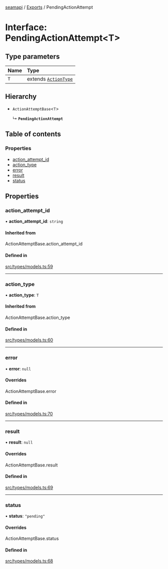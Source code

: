 [seamapi](../README.md) / [Exports](../modules.md) / PendingActionAttempt

# Interface: PendingActionAttempt<T\>

## Type parameters

| Name | Type |
| :------ | :------ |
| `T` | extends [`ActionType`](../modules.md#actiontype) |

## Hierarchy

- `ActionAttemptBase`<`T`\>

  ↳ **`PendingActionAttempt`**

## Table of contents

### Properties

- [action\_attempt\_id](PendingActionAttempt.md#action_attempt_id)
- [action\_type](PendingActionAttempt.md#action_type)
- [error](PendingActionAttempt.md#error)
- [result](PendingActionAttempt.md#result)
- [status](PendingActionAttempt.md#status)

## Properties

### action\_attempt\_id

• **action\_attempt\_id**: `string`

#### Inherited from

ActionAttemptBase.action\_attempt\_id

#### Defined in

[src/types/models.ts:59](https://github.com/hello-seam/seamapi-javascript/blob/main/src/types/models.ts#L59)

___

### action\_type

• **action\_type**: `T`

#### Inherited from

ActionAttemptBase.action\_type

#### Defined in

[src/types/models.ts:60](https://github.com/hello-seam/seamapi-javascript/blob/main/src/types/models.ts#L60)

___

### error

• **error**: ``null``

#### Overrides

ActionAttemptBase.error

#### Defined in

[src/types/models.ts:70](https://github.com/hello-seam/seamapi-javascript/blob/main/src/types/models.ts#L70)

___

### result

• **result**: ``null``

#### Overrides

ActionAttemptBase.result

#### Defined in

[src/types/models.ts:69](https://github.com/hello-seam/seamapi-javascript/blob/main/src/types/models.ts#L69)

___

### status

• **status**: ``"pending"``

#### Overrides

ActionAttemptBase.status

#### Defined in

[src/types/models.ts:68](https://github.com/hello-seam/seamapi-javascript/blob/main/src/types/models.ts#L68)

